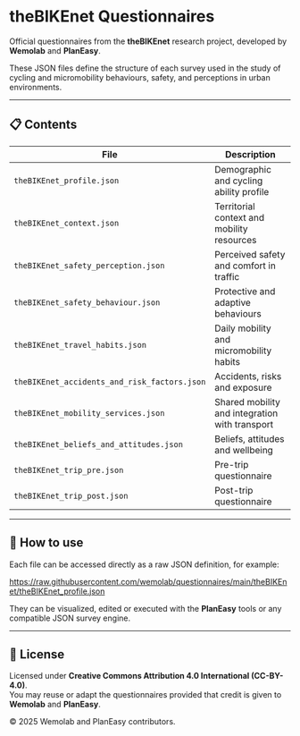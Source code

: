 # theBIKEnet Questionnaires

Official questionnaires from the **theBIKEnet** research project, developed by **Wemolab** and **PlanEasy**.

These JSON files define the structure of each survey used in the study of cycling and micromobility behaviours, safety, and perceptions in urban environments.

---

## 📋 Contents

| File | Description |
|------|--------------|
| `theBIKEnet_profile.json` | Demographic and cycling ability profile |
| `theBIKEnet_context.json` | Territorial context and mobility resources |
| `theBIKEnet_safety_perception.json` | Perceived safety and comfort in traffic |
| `theBIKEnet_safety_behaviour.json` | Protective and adaptive behaviours |
| `theBIKEnet_travel_habits.json` | Daily mobility and micromobility habits |
| `theBIKEnet_accidents_and_risk_factors.json` | Accidents, risks and exposure |
| `theBIKEnet_mobility_services.json` | Shared mobility and integration with transport |
| `theBIKEnet_beliefs_and_attitudes.json` | Beliefs, attitudes and wellbeing |
| `theBIKEnet_trip_pre.json` | Pre-trip questionnaire |
| `theBIKEnet_trip_post.json` | Post-trip questionnaire |

---

## 🧠 How to use

Each file can be accessed directly as a raw JSON definition, for example: 

https://raw.githubusercontent.com/wemolab/questionnaires/main/theBIKEnet/theBIKEnet_profile.json


They can be visualized, edited or executed with the **PlanEasy** tools or any compatible JSON survey engine.

---

## 🔖 License

Licensed under **Creative Commons Attribution 4.0 International (CC-BY-4.0)**.  
You may reuse or adapt the questionnaires provided that credit is given to **Wemolab** and **PlanEasy**.

© 2025 Wemolab and PlanEasy contributors.

